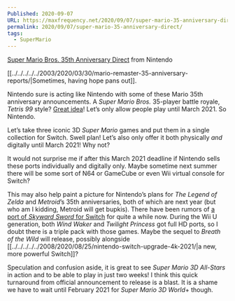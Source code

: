 ```yaml
---
Published: 2020-09-07
URL: https://maxfrequency.net/2020/09/07/super-mario-35-anniversary-direct/
permalink: 2020/09/07/super-mario-35-anniversary-direct/
tags:
  - SuperMario
---
```

[Super Mario Bros. 35th Anniversary Direct](https://www.youtube.com/watch?v=s_UcjEq2Dgk&t=1s) from Nintendo

[[../../../../../2003/2020/03/30/mario-remaster-35-anniversary-reports/|Sometimes, having hope pans out]].

Nintendo sure is acting like Nintendo with some of these Mario 35th anniversary announcements. A *Super Mario Bros.* 35-player battle royale, *Tetris 99* style? [Great idea](https://comicbook.com/gaming/news/super-mario-battle-royale-game-shut-down/)! Let’s only allow people play until March 2021. So Nintendo.

Let’s take three iconic 3D *Super Mario* games and put them in a single collection for Switch. Swell plan! Let’s also only offer it both physically *and* digitally until March 2021! Why not?

It would not surprise me if after this March 2021 deadline if Nintendo sells these ports individually and digitally only. Maybe sometime next summer there will be some sort of N64 or GameCube or even Wii virtual console for Switch?

This may also help paint a picture for Nintendo’s plans for *The Legend of Zelda* and *Metroid*’s 35th anniversaries, both of which are next year (but who am I kidding, Metroid will get bupkis). There have been rumors of [a port of *Skyward Sword* for Switch](https://www.ign.com/articles/zelda-skyward-sword-nintendo-switch-port-leak-amazon) for quite a while now. During the Wii U generation, both *Wind Waker* and *Twilight Princess* got full HD ports, so I doubt there is a triple pack with those games. Maybe the sequel to *Breath of the Wild* will release, possibly alongside [[../../../../../2008/2020/08/25/nintendo-switch-upgrade-4k-2021/|a new, more powerful Switch]]?

Speculation and confusion aside, it is great to see *Super Mario 3D All-Stars* in action and to be able to play in just two weeks! I think this quick turnaround from official announcement to release is a blast. It is a shame we have to wait until February 2021 for *Super Mario 3D World*+ though.